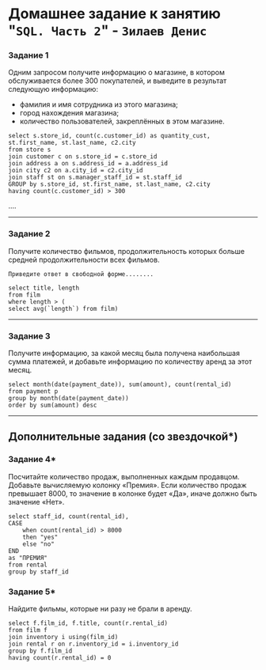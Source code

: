 # Домашнее задание к занятию "`SQL. Часть 2`" - `Зилаев Денис`



### Задание 1

Одним запросом получите информацию о магазине, в котором обслуживается более 300 покупателей, и выведите в результат следующую информацию: 
- фамилия и имя сотрудника из этого магазина;
- город нахождения магазина;
- количество пользователей, закреплённых в этом магазине.

```
select s.store_id, count(c.customer_id) as quantity_cust, st.first_name, st.last_name, c2.city 
from store s 
join customer c on s.store_id = c.store_id 
join address a on s.address_id = a.address_id
join city c2 on a.city_id = c2.city_id 
join staff st on s.manager_staff_id = st.staff_id 
GROUP by s.store_id, st.first_name, st.last_name, c2.city
having count(c.customer_id) > 300
```
....

---

### Задание 2

Получите количество фильмов, продолжительность которых больше средней продолжительности всех фильмов.

`Приведите ответ в свободной форме........`

```
select title, length
from film
where length > (
select avg(`length`) from film)
```

---

### Задание 3

Получите информацию, за какой месяц была получена наибольшая сумма платежей, и добавьте информацию по количеству аренд за этот месяц.

```
select month(date(payment_date)), sum(amount), count(rental_id)
from payment p 
group by month(date(payment_date))
order by sum(amount) desc
```

---
## Дополнительные задания (со звездочкой*)

### Задание 4*

Посчитайте количество продаж, выполненных каждым продавцом. Добавьте вычисляемую колонку «Премия». Если количество продаж превышает 8000, то значение в колонке будет «Да», иначе должно быть значение «Нет».

```
select staff_id, count(rental_id),
CASE 
	when count(rental_id) > 8000
	then "yes"
	else "no"
END
as "ПРЕМИЯ"
from rental
group by staff_id 
```

### Задание 5*

Найдите фильмы, которые ни разу не брали в аренду.

```
select f.film_id, f.title, count(r.rental_id)
from film f 
join inventory i using(film_id)
join rental r on r.inventory_id = i.inventory_id 
group by f.film_id 
having count(r.rental_id) = 0
```
